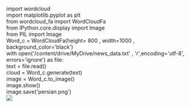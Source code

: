 import wordcloud
<br/>
import matplotlib.pyplot as plt
<br/>
from wordcloud_fa import WordCloudFa
<br/>
from IPython.core.display import Image
<br/>
from PIL import Image
<br/>
Word_c = WordCloudFa(height= 800 , width=1000 , background_color='black')
<br/>
with open('/content/drive/MyDrive/news_data.txt' , 'r',encoding='utf-8', errors='ignore') as file:
<br/>
  text = file.read()
  <br/>
  cloud = Word_c.generate(text)
  <br/>
image = Word_c.to_image()
<br/>
image.show()
<br/>
image.save('persian.png')
<br/>
![](https://github.com/semnan-university-ai/machine-learning-class/blob/main/excersiecs/b-mohammadpour/29/persian.png)
